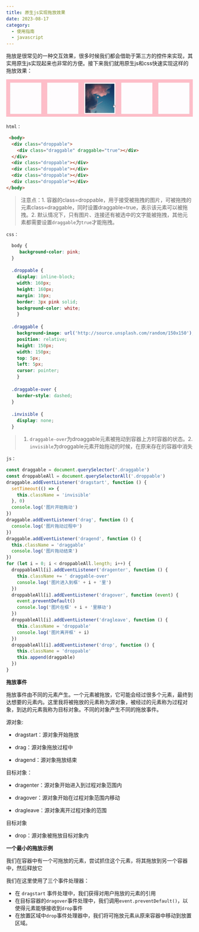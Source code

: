 ```yaml
---
title: 原生js实现拖放效果
date: 2023-08-17
category:
  - 使用指南
  - javascript
---
```


拖放是很常见的一种交互效果，很多时候我们都会借助于第三方的控件来实现，其实用原生js实现起来也非常的方便。接下来我们就用原生js和css快速实现这样的拖放效果：

![](./image/dragAnddrop.gif)

`html：`

```html
 <body>
  <div class="droppable">
    <div class="draggable" draggable="true"></div>
  </div>
  <div class="droppable"></div>
  <div class="droppable"></div>
  <div class="droppable"></div>
  <div class="droppable"></div>
</body>
```

> 注意点：1. 容器的class=droppable，用于接受被拖拽的图片，可被拖拽的元素class=draggable，同时设置draggable=true，表示该元素可以被拖拽。2. 默认情况下，只有图片、连接还有被选中的文字能被拖拽，其他元素都需要设置`draggable`为`true`才能拖拽。

`css：`

```css
  body {
     background-color: pink;
  }

  .droppable {
    display: inline-block;
    width: 160px;
    height: 160px;
    margin: 10px;
    border: 3px pink solid;
    background-color: white;
    }

  .draggable {
    background-image: url('http://source.unsplash.com/random/150x150');
    position: relative;
    height: 150px;
    width: 150px;
    top: 5px;
    left: 5px;
    cursor: pointer;
    }

  .draggable-over {
    border-style: dashed;
  }

  .invisible {
    display: none;
  }
```

> 1. `draggable-over`为droaggable元素被拖动到容器上方时容器的状态。2. `invisible`为droggable元素开始拖动的时候，在原来存在的容器中消失


`js：`

```js
const draggable = document.querySelector('.draggable')
const droppableAll = document.querySelectorAll('.droppable')
draggable.addEventListener('dragstart', function () {
  setTimeout(() => {
    this.className = 'invisible'
  }, 0)
  console.log('图片开始拖动')
})
draggable.addEventListener('drag', function () {
  console.log('图片拖动过程中')
})
draggable.addEventListener('dragend', function () {
  this.className = 'draggable'
  console.log('图片拖动结束')
})
for (let i = 0; i < droppableAll.length; i++) {
  droppableAll[i].addEventListener('dragenter', function () {
    this.className += ' draggable-over'
    console.log('图片进入到框' + i + '里')
  })
  droppableAll[i].addEventListener('dragover', function (event) {
    event.preventDefault()
    console.log('图片在框' + i + '里移动')
  })
  droppableAll[i].addEventListener('dragleave', function () {
    this.className = 'droppable'
    console.log('图片离开框' + i)
  })
  droppableAll[i].addEventListener('drop', function () {
    this.className = 'droppable'
    this.append(draggable)
  })
}
```

**拖放事件**

拖放事件由不同的元素产生。一个元素被拖放，它可能会经过很多个元素，最终到达想要的元素内。这里我将被拖放的元素称为源对象，被经过的元素称为过程对象，到达的元素我称为目标对象。不同的对象产生不同的拖放事件。

源对象:

- dragstart：源对象开始拖放

- drag：源对象拖放过程中

- dragend：源对象拖放结束

目标对象：

- dragenter：源对象开始进入到过程对象范围内

- dragover：源对象开始在过程对象范围内移动

- dragleave：源对象离开过程对象的范围

目标对象

- drop：源对象被拖放目标对象内

**一个最小的拖放示例**

我们在容器中有一个可拖放的元素，尝试抓住这个元素，将其拖放到另一个容器中，然后释放它

我们在这里使用了三个事件处理器：

- 在 `dragstart` 事件处理中，我们获得对用户拖放的元素的引用
- 在目标容器的`dragover`事件处理中，我们调用`event.preventDefault()`，以使得元素能够接收到`drop`事件
- 在放置区域中`drop`事件处理器中，我们将可拖放元素从原来容器中移动到放置区域。
